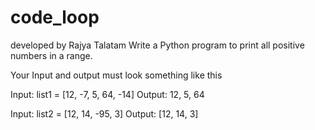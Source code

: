 # code_loop
developed by Rajya Talatam
Write a Python program to print all positive numbers in a range.

Your Input and output must look something like this

Input: list1 = [12, -7, 5, 64, -14] Output: 12, 5, 64

Input: list2 = [12, 14, -95, 3] Output: [12, 14, 3]
